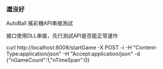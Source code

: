 ### 還沒好

AutoBall 搖彩機API串接測試

接口使用DLL串接，先行測試API是否能正常運作

 curl http://localhost:8008/startGame -X POST -i -H "Content-Type:application/json" -H "Accept:application/json" -d {"nGameCount":1,"nTimeSpan":0}